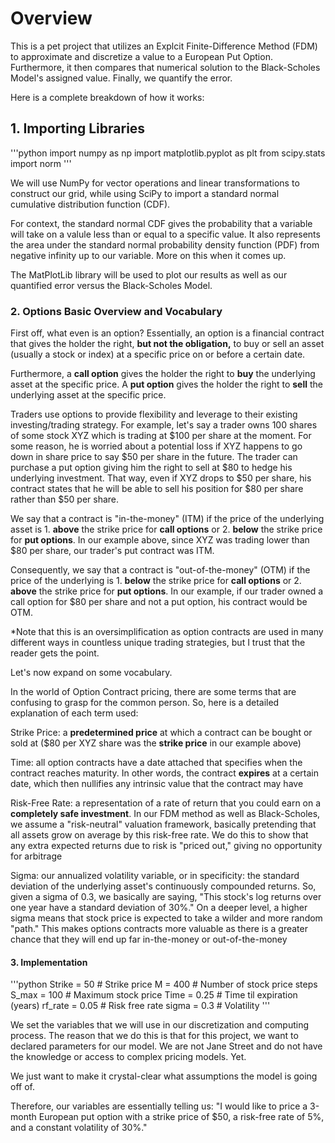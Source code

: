 # Overview

This is a pet project that utilizes an Explcit Finite-Difference Method (FDM) to approximate and discretize a value to a European Put Option. Furthermore, it then compares that numerical solution to the Black-Scholes Model's assigned value. Finally, we quantify the error. 

Here is a complete breakdown of how it works:

## 1. Importing Libraries

'''python
import numpy as np
import matplotlib.pyplot as plt
from scipy.stats import norm
'''

We will use NumPy for vector operations and linear transformations to construct our grid, while using SciPy to import a standard normal cumulative distribution function (CDF). 

For context, the standard normal CDF gives the probability that a variable will take on a valule less than or equal to a specific value. It also represents the area under the standard normal probability density function (PDF) from negative infinity up to our variable. More on this when it comes up.

The MatPlotLib library will be used to plot our results as well as our quantified error versus the Black-Scholes Model. 

### 2. Options Basic Overview and Vocabulary

First off, what even is an option? Essentially, an option is a financial contract that gives the holder the right, **but not the obligation,** to buy or sell an asset (usually a stock or index) at a specific price on or before a certain date.

Furthermore, a **call option** gives the holder the right to **buy** the underlying asset at the specific price. A **put option** gives the holder the right to **sell** the underlying asset at the specific price.

Traders use options to provide flexibility and leverage to their existing investing/trading strategy. For example, let's say a trader owns 100 shares of some stock XYZ which is trading at $100 per share at the moment. For some reason, he is worried about a potential loss if XYZ happens to go down in share price to say $50 per share in the future. The trader can purchase a put option giving him the right to sell at $80 to hedge his underlying investment. That way, even if XYZ drops to $50 per share, his contract states that he will be able to sell his position for $80 per share rather than $50 per share. 

We say that a contract is "in-the-money" (ITM) if the price of the underlying asset is 1. **above** the strike price for **call options** or 2. **below** the strike price for **put options**. In our example above, since XYZ was trading lower than $80 per share, our trader's put contract was ITM. 

Consequently, we say that a contract is "out-of-the-money" (OTM) if the price of the underlying is 1. **below** the strike price for **call options** or 2. **above** the strike price for **put options**. In our example, if our trader owned a call option for $80 per share and not a put option, his contract would be OTM.

*Note that this is an oversimplification as option contracts are used in many different ways in countless unique trading strategies, but I trust that the reader gets the point. 

Let's now expand on some vocabulary.

In the world of Option Contract pricing, there are some terms that are confusing to grasp for the common person. So, here is a detailed explanation of each term used:
  
  Strike Price:   a **predetermined price** at which a contract can be bought or sold at ($80 per XYZ share was the **strike price** in our example above)
  
  Time:           all option contracts have a date attached that specifies when the contract reaches maturity. In other words, the contract **expires** at a certain date, which then nullifies any intrinsic value that the contract may have
  
  Risk-Free Rate: a representation of a rate of return that you could earn on a **completely safe investment**. In our FDM method as well as Black-Scholes, we assume a "risk-neutral" valuation framework, basically pretending that all assets grow on average by this risk-free rate. We do this to show that any extra                          expected returns due to risk is "priced out," giving no opportunity for arbitrage
  
  Sigma:          our annualized volatility variable, or in specificity: the standard deviation of the underlying asset's continuously compounded returns. So, given a sigma of 0.3, we basically are saying, "This stock's log returns over one year have a standard deviation of 30%." On a deeper level, a higher sigma                        means that stock price is expected to take a wilder and more random "path." This makes options contracts more valuable as there is a greater chance that they will end up far in-the-money or out-of-the-money

#### 3. Implementation

'''python
Strike = 50                 # Strike price
M = 400                     # Number of stock price steps
S_max = 100                 # Maximum stock price
Time = 0.25                 # Time til expiration (years)
rf_rate = 0.05              # Risk free rate 
sigma = 0.3                 # Volatility
'''

We set the variables that we will use in our discretization and computing process. The reason that we do this is that for this project, we want to declared parameters for our model. We are not Jane Street and do not have the knowledge or access to complex pricing models. Yet.

We just want to make it crystal-clear what assumptions the model is going off of.

Therefore, our variables are essentially telling us: "I would like to price a 3-month European put option with a strike price of $50, a risk-free rate of 5%, and a constant volatility of 30%."








